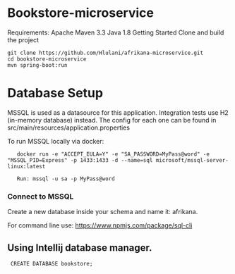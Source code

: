 # Bookstore-microservice


Requirements:
Apache Maven 3.3
Java 1.8
Getting Started
Clone and build the project

```
git clone https://github.com/Hlulani/afrikana-microservice.git
cd bookstore-microservice 
mvn spring-boot:run
```

# Database Setup

MSSQL is used as a datasource for this application. Integration tests use H2 (in-memory database) instead. The config for each one can be found in src/main/resources/application.properties

To run MSSQL locally via docker:

```
   docker run -e "ACCEPT_EULA=Y" -e "SA_PASSWORD=MyPass@word" -e "MSSQL_PID=Express" -p 1433:1433 -d --name=sql microsoft/mssql-server-linux:latest
   
   Run: mssql -u sa -p MyPass@word
```
   
   ### Connect to MSSQL
Create a new database inside your schema and name it: afrikana.

For command line use: https://www.npmjs.com/package/sql-cli

## Using Intellij database manager.

```
 CREATE DATABASE bookstore;
```
